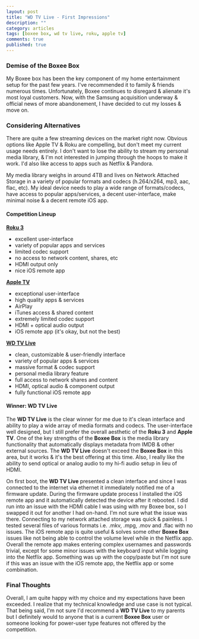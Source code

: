 ```yaml
---
layout: post
title: "WD TV Live - First Impressions"
description: ""
category: articles
tags: [boxee box, wd tv live, roku, apple tv]
comments: true
published: true
---
```



### Demise of the Boxee Box
My Boxee box has been the key component of my home entertainment setup for the past few years. I've recommended it to family & friends numerous times. Unfortunately, Boxee continues to disregard & alienate it's most loyal customers. Now, with the Samsung acquisition underway & official news of more abandonement, I have decided to cut my losses & move on.


### Considering Alternatives
There are quite a few streaming devices on the market right now. Obvious options like Apple TV & Roku are compelling, but don't meet my current usage needs entirely. I don't want to lose the ability to stream my personal media library, & I'm not interested in jumping through the hoops to make it work. I'd also like access to apps such as Netflix & Pandora.

My media library weighs in around 4TB and lives on Network Attached Storage in a variety of popular formats and codecs (h.264/x264, mp3, aac, flac, etc). My ideal device needs to play a wide range of formats/codecs, have access to popular apps/services, a decent user-interface, make minimal noise & a decent remote iOS app.

#### Competition Lineup

**[Roku 3](http://www.roku.com/meet-roku)**
  
* excellent user-interface
* variety of popular apps and services
* limited codec support
* no access to network content, shares, etc
* HDMI output only
* nice iOS remote app

**[Apple TV](https://www.apple.com/appletv/)**
  
* exceptional user-interface
* high quality apps & services
* AirPlay
* iTunes access & shared content
* extremely limited codec support
* HDMI + optical audio output
* iOS remote app (it's okay, but not the best)

**[WD TV Live](http://www.wdc.com/en/products/products.aspx?id=330)**
  
* clean, customizable & user-friendly interface
* variety of popular apps & services
* massive format & codec support 
* personal media library feature
* full access to network shares and content
* HDMI, optical audio & component output
* fully functional iOS remote app


#### Winner: WD TV Live

The **WD TV Live** is the clear winner for me due to it's clean interface and ability to play a wide array of media formats and codecs. The user-interface well designed, but I still prefer the overall aesthetic of the **Roku 3** and **Apple TV**. One of the key strengths of the **Boxee Box** is the media library functionality that automatically displays metadata from IMDB & other external sources. The **WD TV Live** doesn't exceed the **Boxee Box** in this area, but it works & it's the best offering at this time. Also, I really like the ability to send optical or analog audio to my hi-fi audio setup in lieu of HDMI.

On first boot, the **WD TV Live** presented a clean interface and since I was connected to the internet via ethernet it immediately notified me of a firmware update. During the firmware update process I installed the iOS remote app and it automatically detected the device after it rebooted. I did run into an issue with the HDMI cable I was using with my Boxee box, so I swapped it out for another I had on-hand. I'm not sure what the issue was there. Connecting to my network attached storage was quick & painless. I tested several files of various formats i.e. .mkv, .mpg, .mov and .flac with no issues. The iOS remote app is quite useful & solves some other **Boxee Box** issues like not being able to control the volume level while in the Netflix app. Overall the remote app makes entering complex usernames and passwords trivial, except for some minor issues with the keyboard input while logging into the Netflix app. Something was up with the copy/paste but I'm not sure if this was an issue with the iOS remote app, the Netflix app or some combination.

### Final Thoughts

Overall, I am quite happy with my choice and my expectations have been exceeded. I realize that my technical knowledge and use case is not typical. That being said, I'm not sure I'd recommend a **WD TV Live** to my parents but I definitely would to anyone that is a current **Boxee Box** user or someone looking for power-user type features not offered by the competition.
